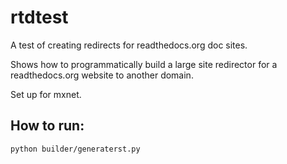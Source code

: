 # rtdtest

A test of creating redirects for readthedocs.org doc sites.

Shows how to programmatically build a large site redirector for 
a readthedocs.org website to another domain.

Set up for mxnet.

## How to run:

```
python builder/generaterst.py
```
